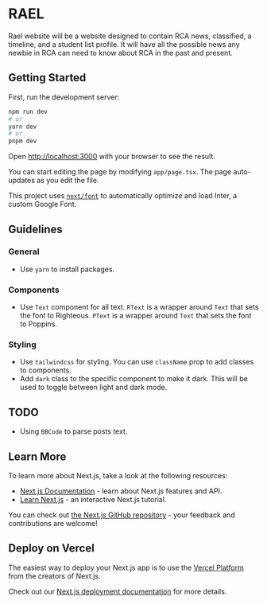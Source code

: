 # RAEL
Rael website will be a website designed to contain RCA news, classified, a timeline, and a student list profile. It will have all the possible news any newbie in RCA can need to know about RCA in the past and present.

## Getting Started

First, run the development server:

```bash
npm run dev
# or
yarn dev
# or
pnpm dev
```

Open [http://localhost:3000](http://localhost:3000) with your browser to see the result.

You can start editing the page by modifying `app/page.tsx`. The page auto-updates as you edit the file.

This project uses [`next/font`](https://nextjs.org/docs/basic-features/font-optimization) to automatically optimize and load Inter, a custom Google Font.

## Guidelines
### General
- Use `yarn` to install packages.

### Components
- Use `Text` component for all text. `RText` is a wrapper around `Text` that sets the font to Righteous. `PText` is a wrapper around `Text` that sets the font to Poppins.

### Styling
- Use `tailwindcss` for styling. You can use `className` prop to add classes to components.
- Add `dark` class to the specific component to make it dark. This will be used to toggle between light and dark mode.

## TODO
- Using `BBCode` to parse posts text.

## Learn More

To learn more about Next.js, take a look at the following resources:

- [Next.js Documentation](https://nextjs.org/docs) - learn about Next.js features and API.
- [Learn Next.js](https://nextjs.org/learn) - an interactive Next.js tutorial.

You can check out [the Next.js GitHub repository](https://github.com/vercel/next.js/) - your feedback and contributions are welcome!

## Deploy on Vercel

The easiest way to deploy your Next.js app is to use the [Vercel Platform](https://vercel.com/new?utm_medium=default-template&filter=next.js&utm_source=create-next-app&utm_campaign=create-next-app-readme) from the creators of Next.js.

Check out our [Next.js deployment documentation](https://nextjs.org/docs/deployment) for more details.
